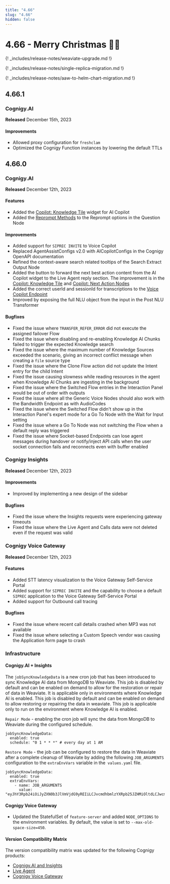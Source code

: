 ```yaml
---
title: "4.66"
slug: "4.66"
hidden: false
---
```


# 4.66 - Merry Christmas 🎄🎁

{! _includes/release-notes/weaviate-upgrade.md !}

{! _includes/release-notes/single-replica-migration.md !}

{! _includes/release-notes/aaw-to-helm-chart-migration.md !}

## 4.66.1

### Cognigy.AI

**Released** December 15th, 2023

#### Improvements

- Allowed proxy configuration for `freshclam`
- Optimized the Cognigy Function instances by lowering the default TTLs

## 4.66.0

### Cognigy.AI

**Released** December 12th, 2023

#### Features

- Added the [Copilot: Knowledge Tile](../ai/flow-nodes/ai-copilot/knowledge-tile.md) widget for AI Copilot
- Added the [Reprompt Methods](../ai/flow-nodes/message/question.md#reprompt-methods) to the Reprompt options in the Question Node

#### Improvements

- Added support for `SIPREC INVITE` to Voice Copilot
- Replaced AgentAssistConfigs v2.0 with AICopilotConfigs in the Cognigy OpenAPI documentation
- Refined the context-aware search related tooltips of the Search Extract Output Node
- Added the button to forward the next best action content from the AI Copilot widget to the Live Agent reply section. The improvement is in the [Copilot: Knowledge Tile](../ai/flow-nodes/ai-copilot/knowledge-tile.md#configuration) and [Copilot: Next Action Nodes](../ai/flow-nodes/ai-copilot/next-action-tile.md#use-case)
- Added the correct userId and sessionId for transcriptions to the [Voice Copilot Endpoint](../ai/endpoints/voice-copilot.md)
- Improved by exposing the full NLU object from the input in the Post NLU Transformer

#### Bugfixes

- Fixed the issue where `TRANSFER_REFER_ERROR` did not execute the assigned failover Flow
- Fixed the issue where disabling and re-enabling Knowledge AI Chunks failed to trigger the expected Knowledge search
- Fixed the issue where the maximum number of Knowledge Sources exceeded the scenario, giving an incorrect conflict message when creating a `file` source type
- Fixed the issue where the Clone Flow action did not update the Intent entry for the child Intent
- Fixed the issue causing slowness while reading resources in the agent when Knowledge AI Chunks are ingesting in the background
- Fixed the issue where the Switched Flow entries in the Interaction Panel would be out of order with outputs
- Fixed the issue where all the Generic Voice Nodes should also work with the Bandwidth Endpoint as with AudioCodes
- Fixed the issue where the Switched Flow didn't show up in the Interaction Panel's expert mode for a Go To Node with the Wait for Input setting
- Fixed the issue where a Go To Node was not switching the Flow when a default reply was triggered
- Fixed the issue where Socket-based Endpoints can lose agent messages during handover or notify/inject API calls when the user socket connection fails and reconnects even with buffer enabled

### Cognigy Insights

**Released** December 12th, 2023

#### Improvements

- Improved by implementing a new design of the sidebar

#### Bugfixes

- Fixed the issue where the Insights requests were experiencing gateway timeouts
- Fixed the issue where the Live Agent and Calls data were not deleted even if the request was valid

### Cognigy Voice Gateway

**Released** December 12th, 2023

#### Features

- Added STT latency visualization to the Voice Gateway Self-Service Portal
- Added support for `SIPREC INVITE` and the capability to choose a default `SIPREC` application to the Voice Gateway Self-Service Portal
- Added support for Outbound call tracing

#### Bugfixes

- Fixed the issue where recent call details crashed when MP3 was not available
- Fixed the issue where selecting a Custom Speech vendor was causing the Application form page to crash

### Infrastructure

#### Cognigy.AI + Insights

The `jobSyncKnowledgeData` is a new cron job that has been introduced to sync Knowledge AI data from MongoDB to Weaviate. This job is disabled by default and can be enabled on demand to allow for the restoration or repair of data in Weaviate. It is applicable only in environments where Knowledge AI is enabled.
This job is disabled by default and can be enabled on demand to allow restoring or repairing the data in weaviate. This job is applicable only to run on the environment where Knowledge AI is enabled.

`Repair Mode` - enabling the cron job will sync the data from MongoDB to Weaviate during the configured schedule.

```
jobSyncKnowledgeData:
  enabled: true
  schedule: "0 1 * * *" # every day at 1 AM
```

`Restore Mode` - the job can be configured to restore the data in Weaviate after a complete cleanup of Weaviate by adding the following `JOB_ARGUMENTS` configuration to the `extraEnvVars` variable in the` values.yaml` file.

```
jobSyncKnowledgeData:
  enabled: true
  extraEnvVars:
    - name: JOB_ARGUMENTS
      value: "eyJhY3Rpb24iOiJyZXN0b3JlVmVjdG9yREIiLCJvcmdhbmlzYXRpb25JZHMiOltdLCJwcm9qZWN0SWRzIjpbXSwic3RvcmVJZHMiOltdLCJ0YXNrSWQiOiIiLCJ0cmFjZUlkIjoidHJhY2UtcmVzdG9yZVZlY3RvckRCIiwidXBkYXRlQmF0Y2hTaXplIjo0MH0="
```

#### Cognigy Voice Gateway

- Updated the StatefulSet of `feature-server` and added `NODE_OPTIONS` to the environment variables. By default, the value is set to `--max-old-space-size=450`.

#### Version Compatibility Matrix

The version compatibility matrix was updated for the following Cognigy products:

- [Cognigy.AI and Insights](../ai/installation/version-compatibility-matrix.md)
- [Live Agent](../live-agent/installation/deployment/version-compatibility-matrix.md)
- [Cognigy Voice Gateway](../voicegateway/installation/version-compatibility-matrix.md)

